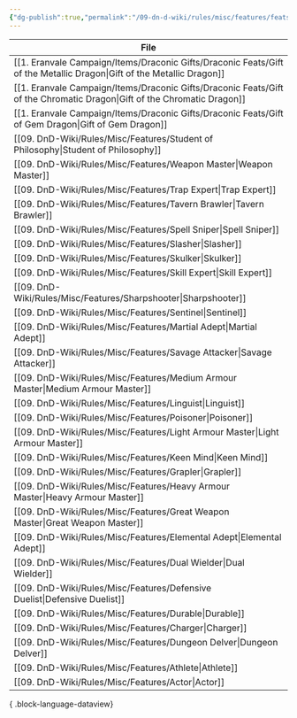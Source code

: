 ```yaml
---
{"dg-publish":true,"permalink":"/09-dn-d-wiki/rules/misc/features/feats/"}
---
```



| File                                                                                                                       |
| -------------------------------------------------------------------------------------------------------------------------- |
| [[1. Eranvale Campaign/Items/Draconic Gifts/Draconic Feats/Gift of the Metallic Dragon\|Gift of the Metallic Dragon]]   |
| [[1. Eranvale Campaign/Items/Draconic Gifts/Draconic Feats/Gift of the Chromatic Dragon\|Gift of the Chromatic Dragon]] |
| [[1. Eranvale Campaign/Items/Draconic Gifts/Draconic Feats/Gift of Gem Dragon\|Gift of Gem Dragon]]                     |
| [[09. DnD-Wiki/Rules/Misc/Features/Student of Philosophy\|Student of Philosophy]]                                       |
| [[09. DnD-Wiki/Rules/Misc/Features/Weapon Master\|Weapon Master]]                                                       |
| [[09. DnD-Wiki/Rules/Misc/Features/Trap Expert\|Trap Expert]]                                                           |
| [[09. DnD-Wiki/Rules/Misc/Features/Tavern Brawler\|Tavern Brawler]]                                                     |
| [[09. DnD-Wiki/Rules/Misc/Features/Spell Sniper\|Spell Sniper]]                                                         |
| [[09. DnD-Wiki/Rules/Misc/Features/Slasher\|Slasher]]                                                                   |
| [[09. DnD-Wiki/Rules/Misc/Features/Skulker\|Skulker]]                                                                   |
| [[09. DnD-Wiki/Rules/Misc/Features/Skill Expert\|Skill Expert]]                                                         |
| [[09. DnD-Wiki/Rules/Misc/Features/Sharpshooter\|Sharpshooter]]                                                         |
| [[09. DnD-Wiki/Rules/Misc/Features/Sentinel\|Sentinel]]                                                                 |
| [[09. DnD-Wiki/Rules/Misc/Features/Martial Adept\|Martial Adept]]                                                       |
| [[09. DnD-Wiki/Rules/Misc/Features/Savage Attacker\|Savage Attacker]]                                                   |
| [[09. DnD-Wiki/Rules/Misc/Features/Medium Armour Master\|Medium Armour Master]]                                         |
| [[09. DnD-Wiki/Rules/Misc/Features/Linguist\|Linguist]]                                                                 |
| [[09. DnD-Wiki/Rules/Misc/Features/Poisoner\|Poisoner]]                                                                 |
| [[09. DnD-Wiki/Rules/Misc/Features/Light Armour Master\|Light Armour Master]]                                           |
| [[09. DnD-Wiki/Rules/Misc/Features/Keen Mind\|Keen Mind]]                                                               |
| [[09. DnD-Wiki/Rules/Misc/Features/Grapler\|Grapler]]                                                                   |
| [[09. DnD-Wiki/Rules/Misc/Features/Heavy Armour Master\|Heavy Armour Master]]                                           |
| [[09. DnD-Wiki/Rules/Misc/Features/Great Weapon Master\|Great Weapon Master]]                                           |
| [[09. DnD-Wiki/Rules/Misc/Features/Elemental Adept\|Elemental Adept]]                                                   |
| [[09. DnD-Wiki/Rules/Misc/Features/Dual Wielder\|Dual Wielder]]                                                         |
| [[09. DnD-Wiki/Rules/Misc/Features/Defensive Duelist\|Defensive Duelist]]                                               |
| [[09. DnD-Wiki/Rules/Misc/Features/Durable\|Durable]]                                                                   |
| [[09. DnD-Wiki/Rules/Misc/Features/Charger\|Charger]]                                                                   |
| [[09. DnD-Wiki/Rules/Misc/Features/Dungeon Delver\|Dungeon Delver]]                                                     |
| [[09. DnD-Wiki/Rules/Misc/Features/Athlete\|Athlete]]                                                                   |
| [[09. DnD-Wiki/Rules/Misc/Features/Actor\|Actor]]                                                                       |

{ .block-language-dataview}
